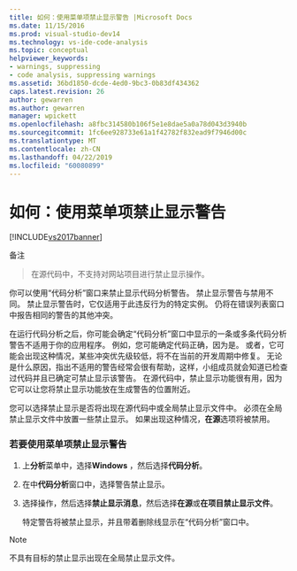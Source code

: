 ```yaml
---
title: 如何：使用菜单项禁止显示警告 |Microsoft Docs
ms.date: 11/15/2016
ms.prod: visual-studio-dev14
ms.technology: vs-ide-code-analysis
ms.topic: conceptual
helpviewer_keywords:
- warnings, suppressing
- code analysis, suppressing warnings
ms.assetid: 36bd1850-dcde-4ed0-9bc3-0b83df434362
caps.latest.revision: 26
author: gewarren
ms.author: gewarren
manager: wpickett
ms.openlocfilehash: a8fbc314580b106f5e1e8dae5a0a78d043d3940b
ms.sourcegitcommit: 1fc6ee928733e61a1f42782f832ead9f7946d00c
ms.translationtype: MT
ms.contentlocale: zh-CN
ms.lasthandoff: 04/22/2019
ms.locfileid: "60080899"
---
```

# <a name="how-to-suppress-warnings-by-using-the-menu-item"></a>如何：使用菜单项禁止显示警告
[!INCLUDE[vs2017banner](../includes/vs2017banner.md)]

备注
>  在源代码中，不支持对网站项目进行禁止显示操作。  
  
 你可以使用“代码分析”窗口来禁止显示代码分析警告。 禁止显示警告与禁用不同。 禁止显示警告时，它仅适用于此违反行为的特定实例。 仍将在错误列表窗口中报告相同的警告的其他冲突。  
  
 在运行代码分析之后，你可能会确定“代码分析”窗口中显示的一条或多条代码分析警告不适用于你的应用程序。 例如，您可能确定代码正确，因为是。 或者，它可能会出现这种情况，某些冲突优先级较低，将不在当前的开发周期中修复。 无论是什么原因，指出不适用的警告经常会很有帮助，这样，小组成员就会知道已检查过代码并且已确定可禁止显示该警告。 在源代码中，禁止显示功能很有用，因为它可以让您将禁止显示功能放在生成警告的位置附近。  
  
 您可以选择禁止显示是否将出现在源代码中或全局禁止显示文件中。 必须在全局禁止显示文件中放置一些禁止显示。 如果出现这种情况，**在源**选项将被禁用。  
  
### <a name="to-suppress-a-warning-by-using-menu-item"></a>若要使用菜单项禁止显示警告  
  
1. 上**分析**菜单中，选择**Windows** ，然后选择**代码分析**。  
  
2. 在中**代码分析**窗口中，选择警告禁止显示。  
  
3. 选择操作，然后选择**禁止显示消息**，然后选择**在源**或**在项目禁止显示文件**。  
  
     特定警告将被禁止显示，并且带着删除线显示在“代码分析”窗口中。  
  
> [!NOTE]
>  不具有目标的禁止显示出现在全局禁止显示文件。

